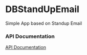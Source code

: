 # DBStandUpEmail
Simple App based on Standup Email

### API Documentation
[API Documentation](http://docs.standupmail.apiary.io/#reference/default/messages/create-new-message)
